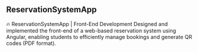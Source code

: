##  R e s e r v a t i o n S y s t e m A p p 
 
 🔥 ReservationSystemApp | Front-End Development
Designed and implemented the front-end of a web-based reservation system using Angular, enabling students to efficiently manage bookings and generate QR codes (PDF format).
